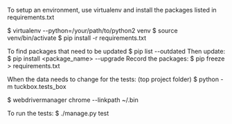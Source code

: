To setup an environment, use virtualenv and install the packages listed in requirements.txt

$ virtualenv --python=/your/path/to/python2 venv
$ source venv/bin/activate
$ pip install -r requirements.txt

To find packages that need to be updated
$ pip list --outdated
Then update:
$ pip install <package_name> --upgrade
Record the packages:
$ pip freeze > requirements.txt

When the data needs to change for the tests:
(top project folder) $ python -m tuckbox.tests_box

$ webdrivermanager chrome --linkpath ~/.bin

To run the tests:
$ ./manage.py test